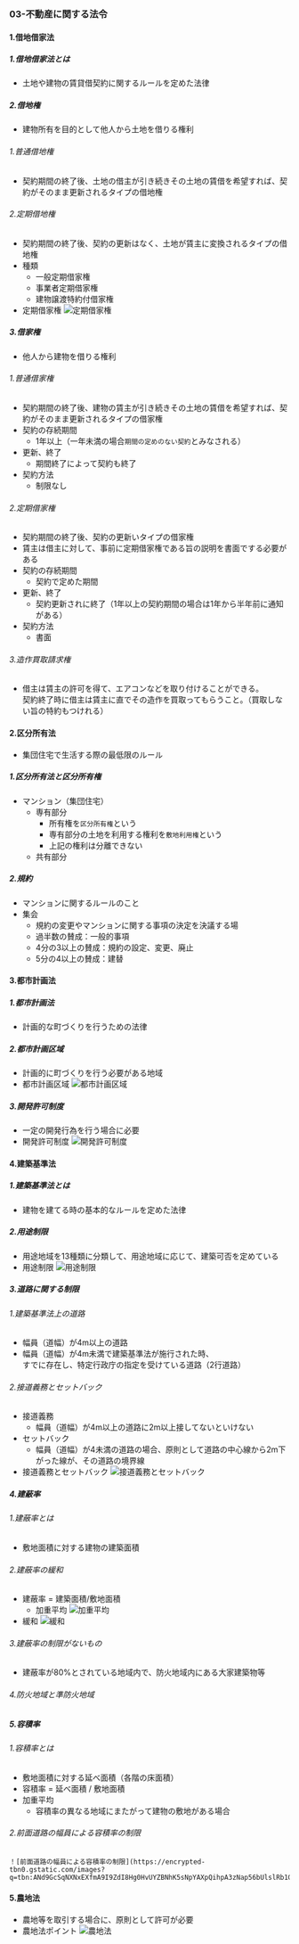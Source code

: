 ### 03-不動産に関する法令
#### 1.借地借家法
##### 1.借地借家法とは
  - 土地や建物の賃貸借契約に関するルールを定めた法律
##### 2.借地権
  - 建物所有を目的として他人から土地を借りる権利
###### 1.普通借地権
  - 契約期間の終了後、土地の借主が引き続きその土地の賃借を希望すれば、契約がそのまま更新されるタイプの借地権
###### 2.定期借地権
  - 契約期間の終了後、契約の更新はなく、土地が賃主に変換されるタイプの借地権
  - 種類
    - 一般定期借家権
    - 事業者定期借家権
    - 建物譲渡特約付借家権
  - 定期借家権
  ![定期借家権](https://nagoya-fudosan.jp/img/kasu1.png)
##### 3.借家権
  - 他人から建物を借りる権利
###### 1.普通借家権
  - 契約期間の終了後、建物の賃主が引き続きその土地の賃借を希望すれば、契約がそのまま更新されるタイプの借家権
  - 契約の存続期間
    - 1年以上（一年未満の場合`期間の定めのない契約`とみなされる）
  - 更新、終了
    - 期間終了によって契約も終了
  - 契約方法
    - 制限なし
###### 2.定期借家権
  - 契約期間の終了後、契約の更新いタイプの借家権
  - 賃主は借主に対して、事前に定期借家権である旨の説明を書面でする必要がある
  - 契約の存続期間
    - 契約で定めた期間
  - 更新、終了
    - 契約更新されに終了（1年以上の契約期間の場合は1年から半年前に通知がある）
  - 契約方法
    - 書面
###### 3.造作買取請求権
  - 借主は賃主の許可を得て、エアコンなどを取り付けることができる。  
  契約終了時に借主は賃主に直でその造作を買取ってもらうこと。（買取しない旨の特約もつけれる）
#### 2.区分所有法
  - 集団住宅で生活する際の最低限のルール
##### 1.区分所有法と区分所有権
  - マンション（集団住宅）
    - 専有部分
      - 所有権を`区分所有権`という
      - 専有部分の土地を利用する権利を`敷地利用権`という
      - 上記の権利は分離できない
    - 共有部分
##### 2.規約
  - マンションに関するルールのこと
  - 集会
    - 規約の変更やマンションに関する事項の決定を決議する場
    - 過半数の賛成：一般的事項
    - 4分の3以上の賛成：規約の設定、変更、廃止
    - 5分の4以上の賛成：建替
#### 3.都市計画法
##### 1.都市計画法
  - 計画的な町づくりを行うための法律
##### 2.都市計画区域
  - 計画的に町づくりを行う必要がある地域
  - 都市計画区域
  ![都市計画区域](https://www.megasoft.co.jp/3d/setback_regulation/img/area_cityplan02.png)
##### 3.開発許可制度
  - 一定の開発行為を行う場合に必要
  - 開発許可制度
  ![開発許可制度](https://fp3-siken.com/kakomon/2019_1/img/53.gif)
#### 4.建築基準法
##### 1.建築基準法とは
  - 建物を建てる時の基本的なルールを定めた法律
##### 2.用途制限
  - 用途地域を13種類に分類して、用途地域に応じて、建築可否を定めている
  - 用途制限
  ![用途制限](https://fp2-siken.com/kakomon/2020_9/img/46.gif)
##### 3.道路に関する制限
###### 1.建築基準法上の道路
  - 幅員（道幅）が4m以上の道路
  - 幅員（道幅）が4m未満で建築基準法が施行された時、  
  すでに存在し、特定行政庁の指定を受けている道路（2行道路）
###### 2.接道義務とセットバック
  - 接道義務
    - 幅員（道幅）が4m以上の道路に2m以上接してないといけない
  - セットバック
    - 幅員（道幅）が4未満の道路の場合、原則として道路の中心線から2m下がった線が、その道路の境界線
  - 接道義務とセットバック
  ![接道義務とセットバック](https://fp3.howto.work/contents/wp-content/uploads/post1076_1.png)
##### 4.建蔽率
###### 1.建蔽率とは
  - 敷地面積に対する建物の建築面積
###### 2.建蔽率の緩和
  - 建蔽率 = 建築面積/敷地面積
    - 加重平均
    ![加重平均](https://www.megasoft.co.jp/3d/setback_regulation/img/area_advuanced07.png)
  - 緩和
    ![緩和](https://fp3-siken.com/kakomon/2016_9/img/24.gif)
###### 3.建蔽率の制限がないもの
  - 建蔽率が80%とされている地域内で、防火地域内にある大家建築物等
###### 4.防火地域と準防火地域
##### 5.容積率
###### 1.容積率とは
  - 敷地面積に対する延べ面積（各階の床面積）
  - 容積率 = 延べ面積 / 敷地面積
  - 加重平均
    - 容積率の異なる地域にまたがって建物の敷地がある場合
###### 2.前面道路の幅員による容積率の制限
    ！[前面道路の幅員による容積率の制限](https://encrypted-tbn0.gstatic.com/images?q=tbn:ANd9GcSqNXNxEXfmA9I9ZdI8Hg0HvUYZBNhK5sNpYAXpQihpA3zNap56bUlslRb1GTBsicQvxBw&usqp=CAU)
#### 5.農地法
  - 農地等を取引する場合に、原則として許可が必要
  - 農地法ポイント
  ![農地法](https://fp3-siken.com/kakomon/2019_1/img/54.gif)

